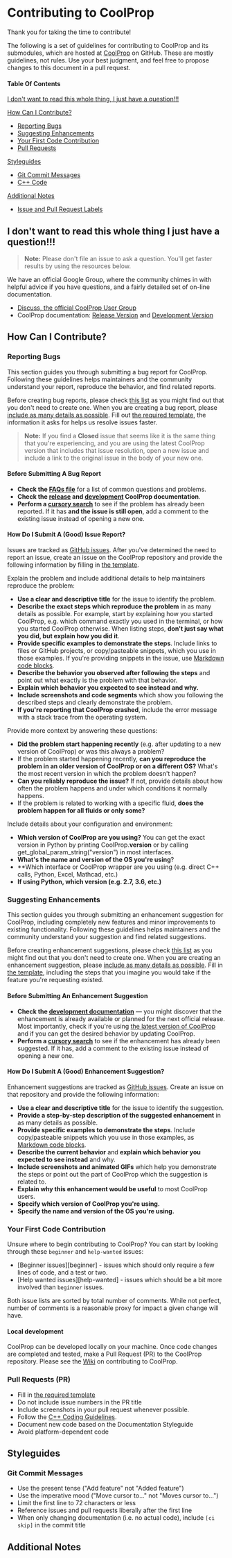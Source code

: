 # Contributing to CoolProp

Thank you for taking the time to contribute!

The following is a set of guidelines for contributing to CoolProp and its submodules, which are hosted at [CoolProp](https://github.com/CoolProp) on GitHub. These are mostly guidelines, not rules. Use your best judgment, and feel free to propose changes to this document in a pull request.

#### Table Of Contents

[I don't want to read this whole thing, I just have a question!!!](#i-dont-want-to-read-this-whole-thing-i-just-have-a-question)

[How Can I Contribute?](#how-can-i-contribute)
  * [Reporting Bugs](#reporting-bugs)
  * [Suggesting Enhancements](#suggesting-enhancements)
  * [Your First Code Contribution](#your-first-code-contribution)
  * [Pull Requests](#pull-requests)

[Styleguides](#styleguides)
  * [Git Commit Messages](#git-commit-messages)
  * [C++ Code](#C++-Code-Style-Guidance)

[Additional Notes](#additional-notes)
  * [Issue and Pull Request Labels](#issue-and-pull-request-labels)

## I don't want to read this whole thing I just have a question!!!

> **Note:** Please don't file an issue to ask a question. You'll get faster results by using the resources below.

We have an official Google Group, where the community chimes in with helpful advice if you have questions, and a fairly detailed set of on-line documentation.

* [Discuss, the official CoolProp User Group](https://goo.gl/Pa7FBT)
* CoolProp documentation: [Release Version](http://www.coolprop.org) and [Development Version](http://www.coolprop.org/dev)

## How Can I Contribute?

### Reporting Bugs

This section guides you through submitting a bug report for CoolProp. Following these guidelines helps maintainers and the community understand your report, reproduce the behavior, and find related reports.

Before creating bug reports, please check [this list](#before-submitting-a-bug-report) as you might find out that you don't need to create one. When you are creating a bug report, please [include as many details as possible](#how-do-i-submit-a-good-issue-report). Fill out [the required template](ISSUE_TEMPLATE.md), the information it asks for helps us resolve issues faster.

> **Note:** If you find a **Closed** issue that seems like it is the same thing that you're experiencing, and you are using the latest CoolProp version that includes that issue resolution, open a new issue and include a link to the original issue in the body of your new one.

#### Before Submitting A Bug Report

* **Check the [FAQs file](https://github.com/CoolProp/CoolProp/FAQ.md)** for a list of common questions and problems.
* **Check the [release](http://www.CoolProp.org) and [development](http://www.CoolProp.org) CoolProp documentation**.
* **Perform a [cursory search](https://github.com/search?q=+is%3Aissue+user%3ACoolProp)** to see if the problem has already been reported. If it has **and the issue is still open**, add a comment to the existing issue instead of opening a new one.

#### How Do I Submit A (Good) Issue Report?

Issues are tracked as [GitHub issues](https://guides.github.com/features/issues/). After you've determined the need to report an issue, create an issue on the CoolProp repository and provide the following information by filling in [the template](ISSUE_TEMPLATE.md).

Explain the problem and include additional details to help maintainers reproduce the problem:

* **Use a clear and descriptive title** for the issue to identify the problem.
* **Describe the exact steps which reproduce the problem** in as many details as possible. For example, start by explaining how you started CoolProp, e.g. which command exactly you used in the terminal, or how you started CoolProp otherwise. When listing steps, **don't just say what you did, but explain how you did it**. 
* **Provide specific examples to demonstrate the steps**. Include links to files or GitHub projects, or copy/pasteable snippets, which you use in those examples. If you're providing snippets in the issue, use [Markdown code blocks](https://help.github.com/articles/markdown-basics/#multiple-lines).
* **Describe the behavior you observed after following the steps** and point out what exactly is the problem with that behavior.
* **Explain which behavior you expected to see instead and why.**
* **Include screenshots and code segments** which show you following the described steps and clearly demonstrate the problem. 
* **If you're reporting that CoolProp crashed**, include the error message with a stack trace from the operating system.

Provide more context by answering these questions:

* **Did the problem start happening recently** (e.g. after updating to a new version of CoolProp) or was this always a problem?
* If the problem started happening recently, **can you reproduce the problem in an older version of CoolProp or on a different OS?** What's the most recent version in which the problem doesn't happen? 
* **Can you reliably reproduce the issue?** If not, provide details about how often the problem happens and under which conditions it normally happens.
* If the problem is related to working with a specific fluid, **does the problem happen for all fluids or only some?**

Include details about your configuration and environment:

* **Which version of CoolProp are you using?** You can get the exact version in Python by printing CoolProp.__version__ or by calling get_global_param_string("version") in most interfaces.  
* **What's the name and version of the OS you're using**?  
* **Which interface or CoolProp wrapper are you using (e.g. direct C++ calls, Python, Excel, Mathcad, etc.)  
* **If using Python, which version (e.g. 2.7, 3.6, etc.)**  

### Suggesting Enhancements

This section guides you through submitting an enhancement suggestion for CoolProp, including completely new features and minor improvements to existing functionality. Following these guidelines helps maintainers and the community understand your suggestion and find related suggestions.

Before creating enhancement suggestions, please check [this list](#before-submitting-an-enhancement-suggestion) as you might find out that you don't need to create one. When you are creating an enhancement suggestion, please [include as many details as possible](#how-do-i-submit-a-good-enhancement-suggestion). Fill in [the template](ISSUE_TEMPLATE.md), including the steps that you imagine you would take if the feature you're requesting existed.

#### Before Submitting An Enhancement Suggestion

* **Check the [development documentation](http://www.coolprop.org/dev)** — you might discover that the enhancement is already available or planned for the next official release. Most importantly, check if you're using [the latest version of CoolProp](http://www.coolprop.org/dev/coolprop/changelog.html) and if you can get the desired behavior by updating CoolProp.  
* **Perform a [cursory search](https://github.com/search?q=+is%3Aissue+label%3Awishlist+user%3ACoolProp)** to see if the enhancement has already been suggested. If it has, add a comment to the existing issue instead of opening a new one.

#### How Do I Submit A (Good) Enhancement Suggestion?

Enhancement suggestions are tracked as [GitHub issues](https://guides.github.com/features/issues/). Create an issue on that repository and provide the following information:

* **Use a clear and descriptive title** for the issue to identify the suggestion.
* **Provide a step-by-step description of the suggested enhancement** in as many details as possible.
* **Provide specific examples to demonstrate the steps**. Include copy/pasteable snippets which you use in those examples, as [Markdown code blocks](https://help.github.com/articles/markdown-basics/#multiple-lines).
* **Describe the current behavior** and **explain which behavior you expected to see instead** and why.
* **Include screenshots and animated GIFs** which help you demonstrate the steps or point out the part of CoolProp which the suggestion is related to. 
* **Explain why this enhancement would be useful** to most CoolProp users. 
* **Specify which version of CoolProp you're using.** 
* **Specify the name and version of the OS you're using.**

### Your First Code Contribution

Unsure where to begin contributing to CoolProp? You can start by looking through these `beginner` and `help-wanted` issues:

* [Beginner issues][beginner] - issues which should only require a few lines of code, and a test or two.
* [Help wanted issues][help-wanted] - issues which should be a bit more involved than `beginner` issues.

Both issue lists are sorted by total number of comments. While not perfect, number of comments is a reasonable proxy for impact a given change will have.

#### Local development

CoolProp can be developed locally on your machine.  Once code changes are completed and tested, make a Pull Request (PR) to the CoolProp repository.  Please see the [Wiki](https://github.com/CoolProp/CoolProp/wiki) on contributing to CoolProp.  

### Pull Requests (PR)

* Fill in [the required template](PULL_REQUEST_TEMPLATE.md)
* Do not include issue numbers in the PR title
* Include screenshots in your pull request whenever possible.
* Follow the [C++ Coding Guidelines](https://github.com/CoolProp/CoolProp/wiki/Coding-Guidelines).
* Document new code based on the Documentation Styleguide
* Avoid platform-dependent code 

## Styleguides

### Git Commit Messages

* Use the present tense ("Add feature" not "Added feature")
* Use the imperative mood ("Move cursor to..." not "Moves cursor to...")
* Limit the first line to 72 characters or less
* Reference issues and pull requests liberally after the first line
* When only changing documentation (i.e. no actual code), include `[ci skip]` in the commit title

## Additional Notes

